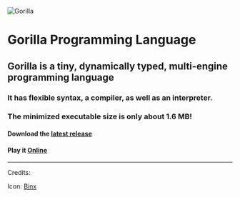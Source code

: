 ![Gorilla](https://i.imgur.com/lX7Vzr0.png)

# Gorilla Programming Language

## Gorilla is a tiny, dynamically typed, multi-engine programming language

### It has flexible syntax, a compiler, as well as an interpreter.

### The minimized executable size is only about 1.6 MB!

#### Download the [latest release](https://github.com/SnowballSH/Gorilla/releases)

#### Play it [Online](https://snowballsh.me/Gorilla-Playground/)

---

Credits:

Icon: [Binx](https://github.com/Binx-Codes)
